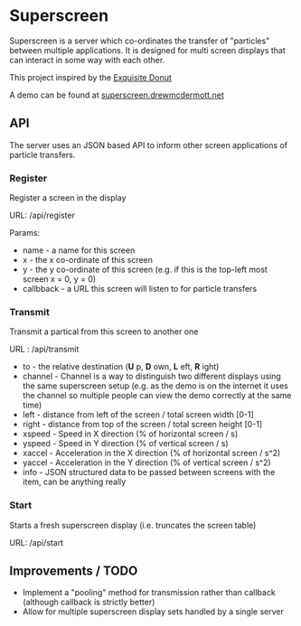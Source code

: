 # Superscreen

Superscreen is a server which co-ordinates the transfer of "particles" between multiple applications.  It is designed for multi screen displays that can interact in some way with each other.

This project inspired by the [Exquisite Donut](https://github.com/workergnome/exquisite_donut)

A demo can be found at [superscreen.drewmcdermott.net](http://superscreen.drewmcdermott.net/)

## API

The server uses an JSON based API to inform other screen applications of particle transfers.

###  Register

Register a screen in the display

URL: /api/register

Params:

* name - a name for this screen
* x - the x co-ordinate of this screen
* y - the y co-ordinate of this screen
(e.g. if this is the top-left most screen x = 0, y = 0)
* callbback - a URL this screen will listen to for particle transfers

### Transmit

Transmit a partical from this screen to another one

URL : /api/transmit

* to - the relative destination (**U** p, **D** own, **L** eft, **R** ight)
* channel - Channel is a way to distinguish two different displays using the same superscreen setup (e.g. as the demo is on the internet it uses the channel so multiple people can view the demo correctly at the same time)
* left - distance from left of the screen / total screen width [0-1]
* right - distance from top of the screen / total screen height [0-1]
* xspeed - Speed in X direction (% of horizontal screen / s)
* yspeed - Speed in Y direction (% of vertical screen / s)
* xaccel - Acceleration in the X direction (% of horizontal screen / s^2)
* yaccel - Acceleration in the Y direction (% of vertical screen / s^2)
* info - JSON structured data to be passed between screens with the item, can be anything really

### Start

Starts a fresh superscreen display (i.e. truncates the screen table)

URL: /api/start

## Improvements / TODO

* Implement a "pooling" method for transmission rather than callback (although callback is strictly better)
* Allow for multiple superscreen display sets handled by a single server
